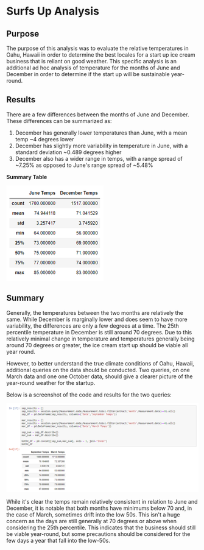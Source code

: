 # Surfs Up Analysis
## Purpose
The purpose of this analysis was to evaluate the relative temperatures in Oahu, Hawaii in order to determine the best locales for a start up  ice cream business that is reliant on good weather. This specific analysis is an additional ad hoc analysis of temperature for the months of June and December in order to determine if the start up will be sustainable year-round.

## Results

There are a few differences between the months of June and December. These differences can be summarized as:

1. December has generally lower temperatures than June, with a mean temp ~4 degrees lower
2. December has slightly more variability in temperature in June, with a standard deviation ~0.489 degrees higher
3. December also has a wider range in temps, with a range spread of ~7.25% as opposed to June's range spread of ~5.48%

**Summary Table**

![alt text](https://github.com/sever1sd/surfs_up/blob/fba0d36fcc57e7fa317261a688ab9c47c0927b18/Both_Summary%20stats.png)

## Summary
Generally, the temperatures between the two months are relatively the same. While December is marginally lower and does seem to have more variability, the differences are only a few degrees at a time. The 25th percentile temperature in December is still around 70 degrees. Due to this relatively minimal change in temperature and temperatures generally being around 70 degrees or greater, the ice cream start up should be viable all year round.

However, to better understand the true climate conditions of Oahu, Hawaii, additional queries on the data should be conducted. Two queries, on one March data and one one October data, should give a clearer picture of the year-round weather for the startup.

Below is a screenshot of the code and results for the two queries:

![alt text](https://github.com/sever1sd/surfs_up/blob/8670dd92dca62a2c3bb604bcd52741590fb8ef32/additional%20queries.png)

While it's clear the temps remain relatively consistent in relation to June and December, it is notable that both months have minimums below 70 and, in the case of March, sometimes drift into the low 50s. This isn't a huge concern as the days are still generally at 70 degrees or above when considering the 25th percentile. This indicates that the business should still be viable year-round, but some precautions should be considered for the few days a year that fall into the low-50s. 
